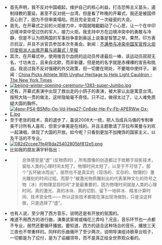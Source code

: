 - 首先声明，我不反对中国崛起，维护自己的核心利益，打击恐怖主义苗头，遏制绿教的蔓延，甚至不反对统一台湾，但是看了昨晚的开幕式，我还是被国师恶心到了，因为不但审美塌陷，而且完全变成了一次碰瓷的大会。
- 首先，在开幕式之前的火炬接力中，中国就暗戳戳动了小心思，让一个在中印边境冲突中受过伤的军人，接力火炬。我支持中方在边境冲突中的勇敢与冷静，但是不认为把两国的军事纷争拿到奥运上说事是智慧之举。果然，印方表示抗议，并且不派官员参加本次冬奥会。新闻：[不满参与冲突中国军官传火炬 印度拒派人出席开幕与闭幕式 | 早报](https://www.zaobao.com.sg/news/world/story20220205-1239501)
- 其次，在开幕式中，使用维吾尔血统的运动员传递最后一棒，该运动员寂寂无名，寸功未立，且来自北欧，而非新疆，但是她的名字就是赤裸裸的宣告和挑战。我说过我不反对强硬的外交政策，但一切要在明处，不要暗中使绊子。 新闻：[China Picks Athlete With Uyghur Heritage to Help Light Cauldron - The New York Times](https://www.nytimes.com/2022/02/04/sports/olympics/cauldron-lighting-opening-ceremony-uyghur-china.html)
- [![beijing-winter-opening-ceremony-1383-super-Jumbo.jpg](https://i.postimg.cc/4sHDYKfq/beijing-winter-opening-ceremony-1383-super-Jumbo.jpg)](https://postimg.cc/GH7xTrK4)
- 还有，开幕式表演中出现了救出走的小鸽子的表演，被大家认出是寓意台湾。按照大陆一贯的做法，这样隐喻毫不奇怪。只不过，做得太过了，让人难免质疑大国的胸怀。
- [![4epv-PS4-BSNfo-Op-Vd-Hwa27-Cn6skr-He-Fv-Fb-APERWw-Dx-E.jpg](https://i.postimg.cc/Dvw7b20D/4epv-PS4-BSNfo-Op-Vd-Hwa27-Cn6skr-He-Fv-Fb-APERWw-Dx-E.jpg)](https://postimg.cc/dkRNCXNL)
- 至于老张的技术，真的退步了，虽说2008大一统，把人当成兵马俑的专制审美不讨所有人喜欢，但至少审美是在线的。并且主题歌请了莎拉布莱曼与刘欢一起演唱，体现了大国的开放。如今呢？只看到更加不加掩饰的国家主义，以及干活的不专业。
- [![082d2ccee7fe4f8da25402805bf812e5.png](https://i.postimg.cc/PT16G1rX/082d2ccee7fe4f8da25402805bf812e5.png)](https://postimg.cc/kBztd5wv)
- 比如我的朋友满宇轩指出：
- >  总体感受是“虚” (反物质的) ，所有图像的创造都过于依赖于投影技术，留给人类的心理时间太短了。物理时间太短了，以至于不可信了。那个“五环破冰而出”，居然也不是真实的（现场的、实存的、物理的）激光雕刻的时间过程。而那个“被激光物质雕刻出的代表某种文化的符号之物（冰）的物理显现时间”才是最重要的，因为物理时间就是人类的心理时间。真的激光、真的冰块、真的切割、留下一地碎冰、精准计算时间、技术安全性—— 所以这些技术都能在演出现场做到，只是没这样做，只是选择了“虚”。
- 也有人说，至少用了西方音乐，说明还是有开放的氛围的。
- 难道不用西方的进行曲，演奏武家坡或梅花三弄吗？况且，音乐环节也一点都不专业，居然还要循环播放。要知道，西方的适合这种场合的音乐，播放三天三夜也不带重样的。同样的乐曲循环了至少两次，说明导演组诗歌草台班子，一切都是为了应付，是为了谄媚领导，而不是真正给全世界观众看的。
